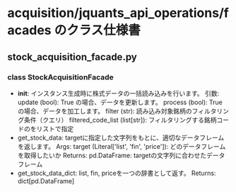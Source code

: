 # acquisition/jquants_api_operations/facades のクラス仕様書

## stock_acquisition_facade.py

### class StockAcquisitionFacade
- __init__: インスタンス生成時に株式データの一括読み込みを行います。
引数:
    update (bool): True の場合、データを更新します。
    process (bool): True の場合、データを加工します。
    filter (str): 読み込み対象銘柄のフィルタリング条件（クエリ）
    filtered_code_list (list[str]): フィルタリングする銘柄コードのをリストで指定
- get_stock_data: targetに指定した文字列をもとに、適切なデータフレームを返します。
Args:
    target (Literal['list', 'fin', 'price']): どのデータフレームを取得したいか
Returns:
    pd.DataFrame: targetの文字列に合わせたデータフレーム
- get_stock_data_dict: list, fin, priceを一つの辞書として返す。
Returns:
    dict[pd.DataFrame]

